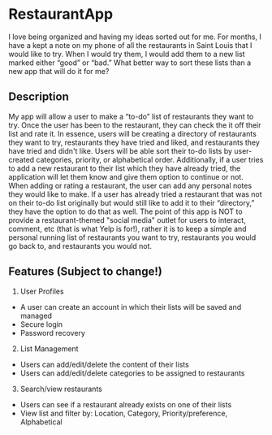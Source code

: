 # RestaurantApp

I love being organized and having my ideas sorted out for me. For months, I have a kept a note on my phone of all the restaurants in Saint Louis that I would like to try. When I would try them, I would add them to a new list marked either “good” or “bad.” What better way to sort these lists than a new app that will do it for me?

## Description
My app will allow a user to make a “to-do” list of restaurants they want to try. Once the user has been to the restaurant, they can check the it off their list and rate it. In essence, users will be creating a directory of restaurants they want to try, restaurants they have tried and liked, and restaurants they have tried and didn't like. Users will be able sort their to-do lists by user-created categories, priority, or alphabetical order. Additionally, if a user tries to add a new restaurant to their list which they have already tried, the application will let them know and give them option to continue or not. When adding or rating a restaurant, the user can add any personal notes they would like to make. If a user has already tried a restaurant that was not on their to-do list originally but would still like to add it to their “directory,” they have the option to do that as well. The point of this app is NOT to provide a restaurant-themed "social media" outlet for users to interact, comment, etc (that is what Yelp is for!), rather it is to keep a simple and personal running list of restaurants you want to try, restaurants you would go back to, and restaurants you would not.

## Features (Subject to change!)
1. User Profiles
* A user can create an account in which their lists will be saved and managed
* Secure login
* Password recovery
2. List Management
* Users can add/edit/delete the content of their lists
* Users can add/edit/delete categories to be assigned to restaurants
3. Search/view restaurants
* Users can see if a restaurant already exists on one of their lists
* View list and filter by: Location, Category, Priority/preference, Alphabetical
